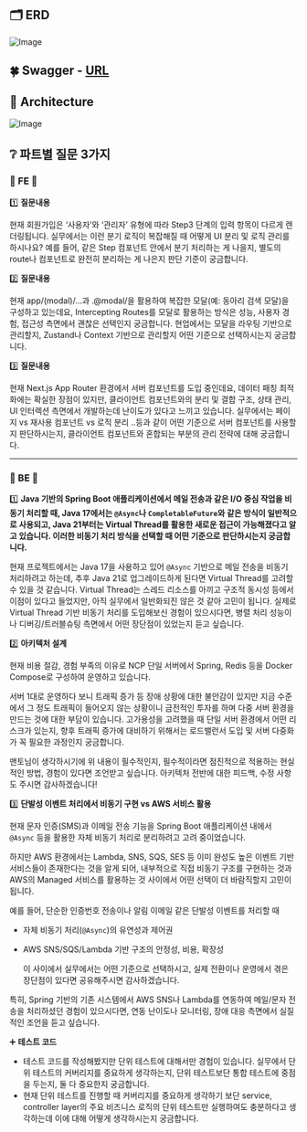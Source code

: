 
## 🗂 ERD
![Image](https://github.com/user-attachments/assets/e921ca8e-86ff-4ef9-a769-22c20bdd052f)

## 🍀 Swagger - [URL](https://jk-project.site/swagger-ui/index.html)

## 🏦 Architecture
![Image](https://github.com/user-attachments/assets/b26062be-9638-4d94-9dd5-fae70672fa9b)

## ❔ 파트별 질문 3가지
### 🌟 FE 🌟
1️⃣
**질문내용**

현재 회원가입은 ‘사용자’와 ‘관리자’ 유형에 따라 Step3 단계의 입력 항목이 다르게 렌더링됩니다.
실무에서는 이런 분기 로직이 복잡해질 때 어떻게 UI 분리 및 로직 관리를 하시나요?
예를 들어, 같은 Step 컴포넌트 안에서 분기 처리하는 게 나을지, 별도의 route나 컴포넌트로 완전히 분리하는 게 나은지 판단 기준이 궁금합니다.

2️⃣
**질문내용**

현재 app/(modal)/...과 .@modal/을 활용하여 복잡한 모달(예: 동아리 검색 모달)을 구성하고 있는데요,
Intercepting Routes를 모달로 활용하는 방식은 성능, 사용자 경험, 접근성 측면에서 괜찮은 선택인지 궁금합니다.
현업에서는 모달을 라우팅 기반으로 관리할지, Zustand나 Context 기반으로 관리할지 어떤 기준으로 선택하시는지 궁금합니다.

3️⃣
**질문내용**

현재 Next.js App Router 환경에서 서버 컴포넌트를 도입 중인데요, 데이터 패칭 최적화에는 확실한 장점이 있지만, 클라이언트 컴포넌트와의 분리 및 결합 구조, 상태 관리, UI 인터렉션 측면에서 개발하는데 난이도가 있다고 느끼고 있습니다. 실무에서는 페이지 vs 재사용 컴포넌트 vs 로직 분리 ..등과 같이 어떤 기준으로 서버 컴포넌트를 사용할지 판단하시는지, 클라이언트 컴포넌트와 혼합되는 부분의 관리 전략에 대해 궁금합니다.

---

### 🌟 BE 🌟

1️⃣
**Java 기반의 Spring Boot 애플리케이션에서 메일 전송과 같은 I/O 중심 작업을 비동기 처리할 때, Java 17에서는 `@Async`나 `CompletableFuture`와 같은 방식이 일반적으로 사용되고, Java 21부터는 Virtual Thread를 활용한 새로운 접근이 가능해졌다고 알고 있습니다. 이러한 비동기 처리 방식을 선택할 때 어떤 기준으로 판단하시는지 궁금합니다.**

현재 프로젝트에서는 Java 17을 사용하고 있어 `@Async` 기반으로 메일 전송을 비동기 처리하려고 하는데, 추후 Java 21로 업그레이드하게 된다면 Virtual Thread를 고려할 수 있을 것 같습니다. Virtual Thread는 스레드 리소스를 아끼고 구조적 동시성 등에서 이점이 있다고 들었지만, 아직 실무에서 일반화되진 않은 것 같아 고민이 됩니다. 실제로 Virtual Thread 기반 비동기 처리를 도입해보신 경험이 있으시다면, 병렬 처리 성능이나 디버깅/트러블슈팅 측면에서 어떤 장단점이 있었는지 듣고 싶습니다.


2️⃣
**아키텍처 설계**

현재 비용 절감, 경험 부족의 이유로 NCP 단일 서버에서 Spring, Redis 등을 Docker Compose로 구성하여 운영하고 있습니다. 

서버 1대로 운영하다 보니 트래픽 증가 등 장애 상황에 대한 불안감이 있지만 지금 수준에서 그 정도 트래픽이 들어오지 않는 상황이니 금전적인 투자를 하며 다중 서버 환경을 만드는 것에 대한 부담이 있습니다. 고가용성을 고려했을 때 단일 서버 환경에서 어떤 리스크가 있는지, 향후 트래픽 증가에 대비하기 위해서는 로드밸런서 도입 및 서버 다중화가 꼭 필요한 과정인지 궁금합니다. 

맨토님이 생각하시기에 위 내용이 필수적인지, 필수적이라면 점진적으로 적용하는 현실적인 방법, 경험이 있다면 조언받고 싶습니다. 아키텍처 전반에 대한 피드백, 수정 사항도 주시면 감사하겠습니다!

3️⃣
**단발성 이벤트 처리에서 비동기 구현 vs AWS 서비스 활용**

현재 문자 인증(SMS)과 이메일 전송 기능을 Spring Boot 애플리케이션 내에서 `@Async` 등을 활용한 자체 비동기 처리로 분리하려고 고려 중이었습니다.

하지만 AWS 환경에서는 Lambda, SNS, SQS, SES 등 이미 완성도 높은 이벤트 기반 서비스들이 존재한다는 것을 알게 되어, 내부적으로 직접 비동기 구조를 구현하는 것과 AWS의 Managed 서비스를 활용하는 것 사이에서 어떤 선택이 더 바람직할지 고민이 됩니다.

예를 들어, 단순한 인증번호 전송이나 알림 이메일 같은 단발성 이벤트를 처리할 때

- 자체 비동기 처리(`@Async`)의 유연성과 제어권
- AWS SNS/SQS/Lambda 기반 구조의 안정성, 비용, 확장성
    
    이 사이에서 실무에서는 어떤 기준으로 선택하시고, 실제 전환이나 운영에서 겪은 장단점이 있다면 공유해주시면 감사하겠습니다.
    

특히, Spring 기반의 기존 시스템에서 AWS SNS나 Lambda를 연동하여 메일/문자 전송을 처리하셨던 경험이 있으시다면, 연동 난이도나 모니터링, 장애 대응 측면에서 실질적인 조언을 듣고 싶습니다.

➕ **테스트 코드**
- 테스트 코드를 작성해봤지만 단위 테스트에 대해서만 경험이 있습니다. 실무에서 단위 테스트의 커버리지를 중요하게 생각하는지, 단위 테스트보단 통합 테스트에 중점을 두는지, 둘 다 중요한지 궁금합니다.
- 현재 단위 테스트를 진행할 때 커버리지를 중요하게 생각하기 보단 service, controller layer의 주요 비즈니스 로직의 단위 테스트만 실행하여도 충분하다고 생각하는데 이에 대해 어떻게 생각하시는지 궁금합니다. 
